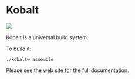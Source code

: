 # Kobalt

<img src="https://teamcity.jetbrains.com/app/rest/builds/buildType:(id:OpenSourceProjects_Kobalt_Build)/statusIcon" />

Kobalt is a universal build system.
 
To build it:

```
./kobaltw assemble
```

Please see [the web site](http://beust.com/kobalt/) for the full documentation.

